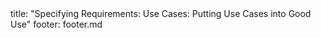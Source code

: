 <frontmatter>
title: "Specifying Requirements: Use Cases: Putting Use Cases into Good Use"
footer: footer.md
</frontmatter>

<include src="unit-inPage-asFlat.md" boilerplate />